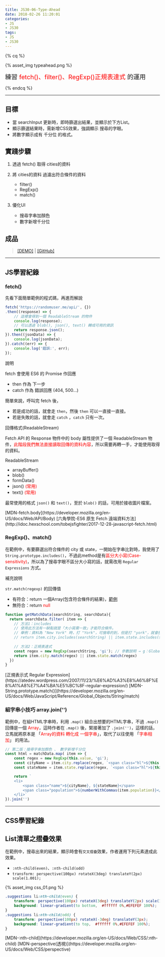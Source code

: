 ```yaml
---
title: JS30-06-Type-Ahead
date: 2018-02-26 11:20:01
categories: 
- JS
- JS30
tags:
- JS
- JS30
---
```


{% cq %}

{% asset_img typeahead.png %}

<font style="font-size:20px;">練習 <font color="red">fetch()、filter()、RegExp()正規表達式</font> 的運用</font>

{% endcq %}

<!-- more -->
***

## 目標

- 當 searchInput 更新時，即時篩選出結果，並顯示於下方List。
- 顯示篩選結果時，需新增CSS效果，強調顯示 搜尋的字眼。
- 將數字顯示成有 千分位 的格式。

## 實踐步驟

1. 透過 fetch() 取得 cities的資料

2. 將 cities的資料 過濾出符合條件的資料
    - filter()
    - RegExp()
    - match()

3. 優化UI
    - 搜尋字串加顏色
    - 數字新增千分位

## 成品

>[[DEMO]](https://kanboo.github.io/JavaScript30/06%20-%20Type%20Ahead/) | [[GitHub]](https://github.com/kanboo/JavaScript30/blob/master/06%20-%20Type%20Ahead/index.html)


***
## JS學習紀錄

### fetch()

先看下面簡單範例的程式碼，再進而解說

``` js 簡單範例
fetch('https://randomuser.me/api/', {})
.then((response) => {
    // 這裡會得到一個 ReadableStream 的物件
    console.log(response);
    // 可以透過 blob(), json(), text() 轉成可用的資訊
    return response.json(); 
}).then((jsonData) => {
    console.log(jsonData);
}).catch((err) => {
    console.log('錯誤:', err);
});
```

<span id="inline-blue">說明</span>

fetch 會使用 ES6 的 Promise 作回應
- then 作為 下一步
- catch 作為 錯誤回應 (404, 500…)

簡單來說，呼叫完 fetch 後，
- 若是成功的話，就會走 `then`，然後 `then` 可以一直接一直接。
- 若是失敗的話，就會走 `catch` ，`catch` 只有一次。

<span id="inline-purple">回傳格式(ReadableStream)</span>

Fetch API 的 Response 物件中的 body 屬性提供了一個 ReadableStream 物件，<font color="red">此階段我們無法直接讀取回傳的資料內容</font>，所以需要再轉一手，才能使用取得的資料。

ReadableStream
- arrayBuffer()
- blob()
- formData()
- json() <font color="red">(常用)</font>
- text() <font color="red">(常用)</font>

最常使用的格式 `json()` 和 `text()`，至於 `blob()` 的話，可用於接收圖片檔案。

<div class="note info">[MDN-fetch.body](https://developer.mozilla.org/en-US/docs/Web/API/Body)
[六角學院-ES6 原生 Fetch 遠端資料方法](http://idoc.hexschool.com/tobejsfighter/2017-12-28-javascript-fetch.html)</div>

### RegExp()、match()

在範例中，有要篩選出符合條件的 city 或  state，一開始在字串比對時，我使用了 `String.prototype.includes()`，不過此method是有<font color="red">區分大小寫(Case-sensitivity)</font>，所以為了搜尋字眼不區分大小寫的話，就需改用 `Regular Expressions` 方式。


<span id="inline-yellow">補充說明</span>

`str.match(regexp)` 的回傳值
- 有符合：return 一個Array(包含符合條件的結果)，[範例](http://jsbin.com/savasilexo/edit?js,console)
- 無符合：return <font color="red">null</font>


``` js 篩選範例
function getMatchData(searchString, searchData){
  return searchData.filter( item => {
    // 方法1：includes
    // 使用此方法有一缺點就是「大小寫需一致」才能符合條件。
    // 舉例：資料為 "New York" 時，打 "York"，可搜尋的到，但是打 "york"，就會搜不到。
    // return item.city.includes(searchString) || item.state.includes(searchString)
    
    // 方法2：正規表達式
    const regex = new RegExp(searchString, 'gi'); // 參數說明 → g：Global search 、 i：Case-insensitive search
    return item.city.match(regex) || item.state.match(regex)
  })
}
```

<div class="note info">[正規表示式 Regular Expression](https://atedev.wordpress.com/2007/11/23/%E6%AD%A3%E8%A6%8F%E8%A1%A8%E7%A4%BA%E5%BC%8F-regular-expression/)
[MDN-String.prototype.match()](https://developer.mozilla.org/en-US/docs/Web/JavaScript/Reference/Global_Objects/String/match)</div>

### 組字串小技巧 array.join('')

範例中，在組HTML字串時，利用 `.map()` 組合出想要的HTML字串，不過 `.map()` 回傳是一個 <font color="red">Array</font>，這時作者在 `.map()` 後，緊接著加了 `.join('')`，這樣的話，立馬就將原本是 「<font color="red">Array的資料 轉化成 一個字串</font>」，取代了以往使用 「<font color="red">字串相加</font>」 的用法。

``` js
// 第二版：搜尋字串加顏色 、 數字新增千分位
const html = matchData.map( item => {
    const regex = new RegExp(this.value, 'gi');
    const cityName = item.city.replace(regex, `<span class="hl">${this.value}</span>`);
    const stateName = item.state.replace(regex, `<span class="hl">${this.value}</span>`);

    return `
    <li>
        <span class="name">${cityName}, ${stateName}</span>
        <span class="population">${numberWithCommas(item.population)}</span>
    </li>`
}).join('')
```

***
## CSS學習紀錄

## List清單之摺疊效果

在範例中，搜尋出來的結果，顯示時會有`交叉摺疊`效果，作者運用下列元素達成此效果。

- `:nth-child(even)`、`:nth-child(odd)`
- `transform: perspective(100px) rotateX(3deg) translateY(2px) scale(1.001);`

{% asset_img css_01.png %}

``` css CSS-交叉摺疊效果
.suggestions li:nth-child(even) {
    transform: perspective(100px) rotateX(3deg) translateY(2px) scale(1.001);
    background: linear-gradient(to bottom,  #ffffff 0%,#EFEFEF 100%);
}
.suggestions li:nth-child(odd) {
    transform: perspective(100px) rotateX(-3deg) translateY(3px);
    background: linear-gradient(to top,  #ffffff 0%,#EFEFEF 100%);
}
```

<div class="note info">[MDN-:nth-child](https://developer.mozilla.org/en-US/docs/Web/CSS/:nth-child)
[MDN-perspective(透視)](https://developer.mozilla.org/en-US/docs/Web/CSS/perspective)</div>
